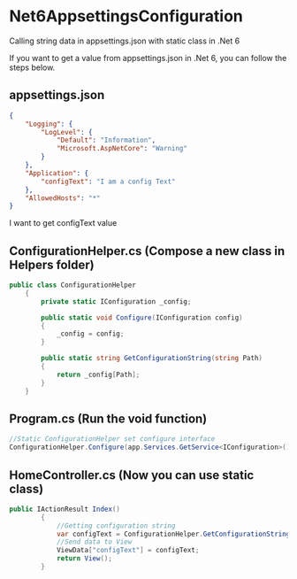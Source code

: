 # Net6AppsettingsConfiguration
Calling string data in appsettings.json with static class in .Net 6

If you want to get a value from appsettings.json in .Net 6, you can follow the steps below.

## appsettings.json
```json
{
    "Logging": {
        "LogLevel": {
            "Default": "Information",
            "Microsoft.AspNetCore": "Warning"
        }
    },
    "Application": {
        "configText": "I am a config Text"
    },
    "AllowedHosts": "*"
}
```

I want to get configText value

## ConfigurationHelper.cs (Compose a new class in Helpers folder)
```csharp
public class ConfigurationHelper
    {
        private static IConfiguration _config;

        public static void Configure(IConfiguration config)
        {
            _config = config;
        }

        public static string GetConfigurationString(string Path)
        {
            return _config[Path];
        }
    }
```


## Program.cs (Run the void function)
```csharp
//Static ConfigurationHelper set configure interface
ConfigurationHelper.Configure(app.Services.GetService<IConfiguration>());
```


## HomeController.cs (Now you can use static class)
```csharp
public IActionResult Index()
        {
            //Getting configuration string
            var configText = ConfigurationHelper.GetConfigurationString("Application:configText");
            //Send data to View
            ViewData["configText"] = configText;
            return View();
        }
```

